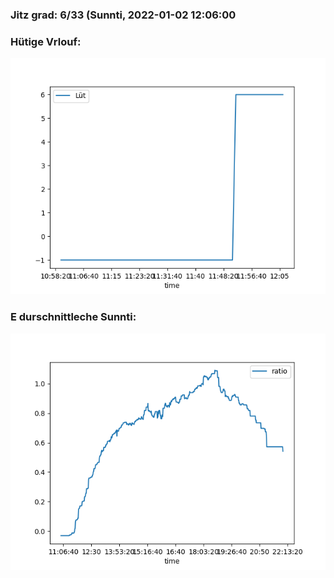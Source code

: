### Jitz grad: 6/33 (Sunnti, 2022-01-02 12:06:00

### Hütige Vrlouf:
![Graph](Today.png)

### E durschnittleche Sunnti:
![Graph](Sunnti.png)